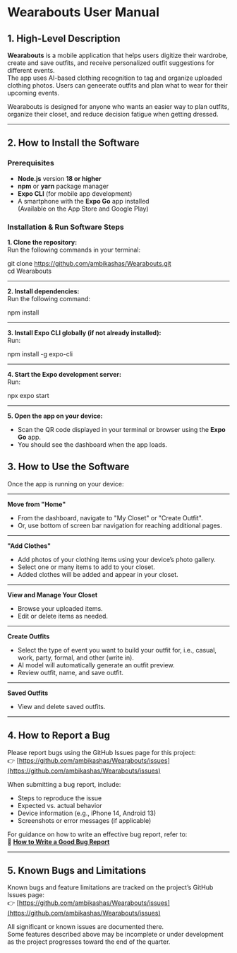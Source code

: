 # Wearabouts User Manual

## 1. High-Level Description

**Wearabouts** is a mobile application that helps users digitize their wardrobe, create and save outfits, and receive personalized outfit suggestions for different events.  
The app uses AI-based clothing recognition to tag and organize uploaded clothing photos. Users can geneerate outfits and plan what to wear for their upcoming events.

Wearabouts is designed for anyone who wants an easier way to plan outfits, organize their closet, and reduce decision fatigue when getting dressed.

---

## 2. How to Install the Software

### Prerequisites
- **Node.js** version **18 or higher**
- **npm** or **yarn** package manager
- **Expo CLI** (for mobile app development)
- A smartphone with the **Expo Go** app installed  
  (Available on the App Store and Google Play)

### Installation & Run Software Steps

**1. Clone the repository:**  
Run the following commands in your terminal:

git clone https://github.com/ambikashas/Wearabouts.git  
cd Wearabouts

---

**2. Install dependencies:**  
Run the following command:

npm install

---

**3. Install Expo CLI globally (if not already installed):**  
Run:

npm install -g expo-cli

---

**4. Start the Expo development server:**  
Run:

npx expo start

---

**5. Open the app on your device:**  
- Scan the QR code displayed in your terminal or browser using the **Expo Go** app.  
- You should see the dashboard when the app loads.


## 3. How to Use the Software

Once the app is running on your device:

---

**Move from "Home"**  
- From the dashboard, navigate to "My Closet" or "Create Outfit".
- Or, use bottom of screen bar navigation for reaching additional pages.

---

**"Add Clothes"**  
- Add photos of your clothing items using your device’s photo gallery. 
- Select one or many items to add to your closet.
- Added clothes will be added and appear in your closet.

---

**View and Manage Your Closet**  
- Browse your uploaded items.  
- Edit or delete items as needed.

---

**Create Outfits**  
- Select the type of event you want to build your outfit for, i.e., casual, work, party, formal, and other (write in).
- AI model will automatically generate an outfit preview.
- Review outfit, name, and save outfit. 

---

**Saved Outfits**
- View and delete saved outfits.

---


## 4. How to Report a Bug

Please report bugs using the GitHub Issues page for this project:  
👉 [https://github.com/ambikashas/Wearabouts/issues](https://github.com/ambikashas/Wearabouts/issues)

When submitting a bug report, include:

- Steps to reproduce the issue  
- Expected vs. actual behavior  
- Device information (e.g., iPhone 14, Android 13)  
- Screenshots or error messages (if applicable)

For guidance on how to write an effective bug report, refer to:  
🔗 **[How to Write a Good Bug Report](https://www.testdevlab.com/blog/how-to-write-a-good-bug-report)**

---

## 5. Known Bugs and Limitations

Known bugs and feature limitations are tracked on the project’s GitHub Issues page:  
👉 [https://github.com/ambikashas/Wearabouts/issues](https://github.com/ambikashas/Wearabouts/issues)

All significant or known issues are documented there.  
Some features described above may be incomplete or under development as the project progresses toward the end of the quarter.
